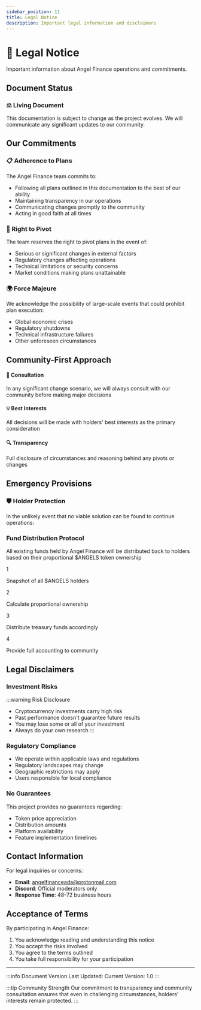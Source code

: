 ```yaml
---
sidebar_position: 11
title: Legal Notice
description: Important legal information and disclaimers
---
```


# 📃 Legal Notice

Important information about Angel Finance operations and commitments.

## Document Status

<div className="notice-banner">
  <h3>⚖️ Living Document</h3>
  <p>This documentation is subject to change as the project evolves. We will communicate any significant updates to our community.</p>
</div>

## Our Commitments

### 📋 Adherence to Plans

The Angel Finance team commits to:
- Following all plans outlined in this documentation to the best of our ability
- Maintaining transparency in our operations
- Communicating changes promptly to the community
- Acting in good faith at all times

### 🔄 Right to Pivot

The team reserves the right to pivot plans in the event of:
- Serious or significant changes in external factors
- Regulatory changes affecting operations
- Technical limitations or security concerns
- Market conditions making plans unattainable

### 🌍 Force Majeure

We acknowledge the possibility of large-scale events that could prohibit plan execution:
- Global economic crises
- Regulatory shutdowns
- Technical infrastructure failures
- Other unforeseen circumstances

## Community-First Approach

<div className="approach-cards">
  <div className="approach-card">
    <h4>🤝 Consultation</h4>
    <p>In any significant change scenario, we will always consult with our community before making major decisions</p>
  </div>
  
  <div className="approach-card">
    <h4>💡 Best Interests</h4>
    <p>All decisions will be made with holders' best interests as the primary consideration</p>
  </div>
  
  <div className="approach-card">
    <h4>🔍 Transparency</h4>
    <p>Full disclosure of circumstances and reasoning behind any pivots or changes</p>
  </div>
</div>

## Emergency Provisions

### 🛡️ Holder Protection

In the unlikely event that no viable solution can be found to continue operations:

<div className="emergency-provision">
  <h3>Fund Distribution Protocol</h3>
  <p>All existing funds held by Angel Finance will be distributed back to holders based on their proportional $ANGELS token ownership</p>
  
  <div className="distribution-steps">
    <div className="step">
      <span className="step-num">1</span>
      <p>Snapshot of all $ANGELS holders</p>
    </div>
    <div className="step">
      <span className="step-num">2</span>
      <p>Calculate proportional ownership</p>
    </div>
    <div className="step">
      <span className="step-num">3</span>
      <p>Distribute treasury funds accordingly</p>
    </div>
    <div className="step">
      <span className="step-num">4</span>
      <p>Provide full accounting to community</p>
    </div>
  </div>
</div>

## Legal Disclaimers

### Investment Risks

:::warning Risk Disclosure
- Cryptocurrency investments carry high risk
- Past performance doesn't guarantee future results
- You may lose some or all of your investment
- Always do your own research
:::

### Regulatory Compliance

- We operate within applicable laws and regulations
- Regulatory landscapes may change
- Geographic restrictions may apply
- Users responsible for local compliance

### No Guarantees

This project provides no guarantees regarding:
- Token price appreciation
- Distribution amounts
- Platform availability
- Feature implementation timelines

## Contact Information

For legal inquiries or concerns:
- **Email**: angelfinanceada@protonmail.com
- **Discord**: Official moderators only
- **Response Time**: 48-72 business hours

## Acceptance of Terms

By participating in Angel Finance:
1. You acknowledge reading and understanding this notice
2. You accept the risks involved
3. You agree to the terms outlined
4. You take full responsibility for your participation

---

:::info Document Version
Last Updated: Current
Version: 1.0
:::

:::tip Community Strength
Our commitment to transparency and community consultation ensures that even in challenging circumstances, holders' interests remain protected.
:::